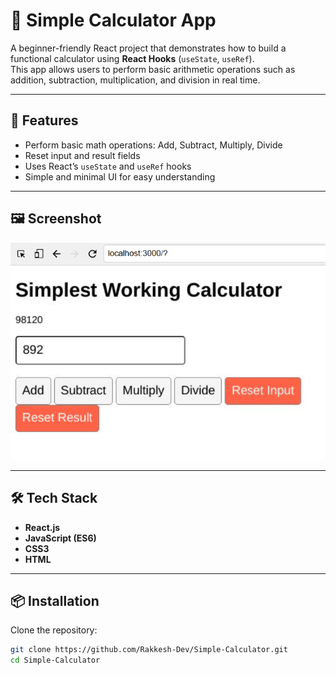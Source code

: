 # 🧮 Simple Calculator App

A beginner-friendly React project that demonstrates how to build a functional calculator using **React Hooks** (`useState`, `useRef`).  
This app allows users to perform basic arithmetic operations such as addition, subtraction, multiplication, and division in real time.

---

## 🚀 Features
- Perform basic math operations: Add, Subtract, Multiply, Divide  
- Reset input and result fields  
- Uses React’s `useState` and `useRef` hooks  
- Simple and minimal UI for easy understanding

---

## 🖼 Screenshot
![Calculator Screenshot](images/calculator-screenshot.png)

---

## 🛠 Tech Stack
- **React.js**
- **JavaScript (ES6)**
- **CSS3**
- **HTML**

---

## 📦 Installation

Clone the repository:
```bash
git clone https://github.com/Rakkesh-Dev/Simple-Calculator.git
cd Simple-Calculator
